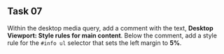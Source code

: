 ## Task 07
Within the desktop media query, add a comment with the text, **Desktop Viewport: Style rules for main content**. Below the comment, add a style rule for the `#info ul` selector that sets the left margin to **5%**.
 
